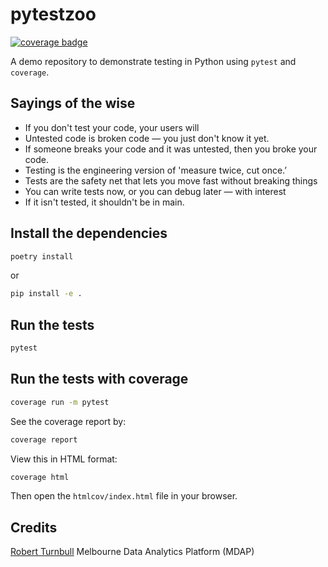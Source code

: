 # pytestzoo

[![coverage badge](https://img.shields.io/endpoint?url=https://gist.githubusercontent.com/rbturnbull/8dcb24262e0971e8a9cd6336a0c628c4/raw/coverage-badge.json)](https://rbturnbull.github.io/pytestzoo/)

A demo repository to demonstrate testing in Python using `pytest` and `coverage`.

## Sayings of the wise

- If you don't test your code, your users will
- Untested code is broken code — you just don't know it yet.
- If someone breaks your code and it was untested, then you broke your code.
- Testing is the engineering version of 'measure twice, cut once.’
- Tests are the safety net that lets you move fast without breaking things
- You can write tests now, or you can debug later — with interest
- If it isn't tested, it shouldn't be in main.

## Install the dependencies

```bash
poetry install
```
or 
```bash
pip install -e .
```

## Run the tests

```bash
pytest
```

## Run the tests with coverage

```bash
coverage run -m pytest
```

See the coverage report by:

```bash
coverage report
```

View this in HTML format:

```bash
coverage html
```

Then open the `htmlcov/index.html` file in your browser.

## Credits

[Robert Turnbull](https://robturnbull.com) Melbourne Data Analytics Platform (MDAP)

